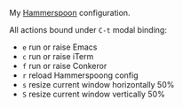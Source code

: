 
My [Hammerspoon](http://www.hammerspoon.org) configuration.

All actions bound under ```C-t``` modal binding:

 - ```e``` run or raise Emacs
 - ```c``` run or raise iTerm
 - ```f``` run or raise Conkeror
 - ```r``` reload Hammerspoong config
 - ```s``` resize current window horizontally 50%
 - ```S``` resize current window vertically 50%

